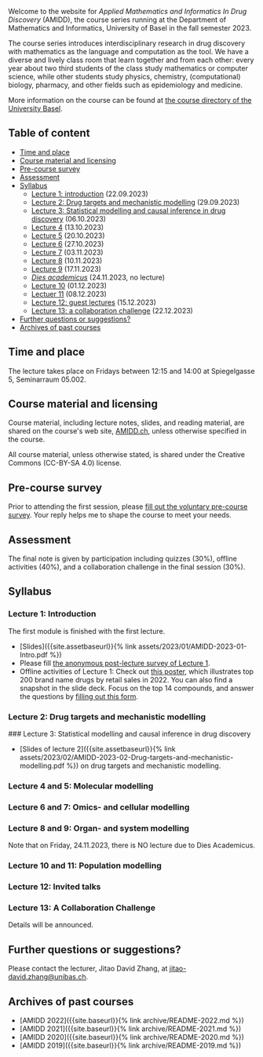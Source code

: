 Welcome to the website for *Applied Mathematics and Informatics In Drug
Discovery* (AMIDD), the course series running at the Department of Mathematics
and Informatics, University of Basel in the fall semester 2023.

The course series introduces interdisciplinary research in drug discovery with
mathematics as the language and computation as the tool. We have a diverse and
lively class room that learn together and from each other: every year about two
third students of the class study mathematics or computer science, while other
students study physics, chemistry, (computational) biology, pharmacy, and other
fields such as epidemiology and medicine.

More information on the course can be found at [the course directory of the University
Basel](https://vorlesungsverzeichnis.unibas.ch/de/recherche?id=276986).

## Table of content

- [Time and place](#time-and-place)
- [Course material and licensing](#course-material-and-licensing)
- [Pre-course survey](#pre-course-survey)
- [Assessment](#assessment)
- [Syllabus](#syllabus)
  * [Lecture 1: introduction](#lec1) (22.09.2023)
  * [Lecture 2: Drug targets and mechanistic modelling](#lec2) (29.09.2023)
  * [Lecture 3: Statistical modelling and causal inference in drug discovery](#lec3) (06.10.2023)
  * [Lecture 4](#4-from-sequences-to-structures) (13.10.2023)
  * [Lecture 5](#5-proteins-and-ligands) (20.10.2023)
  * [Lecture 6](#6-structure--and-ligand-based-drug-design) (27.10.2023)
  * [Lecture 7](#7-from-individual-interactions-to-networks) (03.11.2023)
  * [Lecture 8](#8-biological-networks) (10.11.2023)
  * [Lecture 9](#9-omics-and-cellular-modelling) (17.11.2023)
  * [*Dies academicus*](#10-dies-academicus) (24.11.2023, no lecture)
  * [Lecture 10](#11-pkpd-modelling) (01.12.2023)
  * [Lectuer 11](#11-guest-speaker-session) (08.12.2023)
  * [Lecture 12: guest lectures](#13-student-presentation-i) (15.12.2023)
  * [Lecture 13: a collaboration challenge](#14-student-presentation-ii) (22.12.2023)
- [Further questions or suggestions?](#further-questions-or-suggestions)
- [Archives of past courses](#archives-of-past-courses)

## Time and place

The lecture takes place on Fridays between 12:15 and 14:00 at Spiegelgasse 5,
Seminarraum 05.002.

## Course material and licensing

Course material, including lecture notes, slides, and reading material, are
shared on the course's web site, [AMIDD.ch](http://amidd.ch), unless otherwise
specified in the course.

All course material, unless otherwise stated, is shared under the Creative
Commons (CC-BY-SA 4.0) license.

## Pre-course survey

Prior to attending the first session, please [fill out the voluntary pre-course
survey](https://forms.gle/Xbk6ExbfNUxUgqm76). Your reply helps me to shape the
course to meet your needs.

## Assessment

The final note is given by participation including quizzes (30%), offline
activities (40%), and a collaboration challenge in the final session (30%).

## Syllabus

<p id="lec1"></p>

### Lecture 1: Introduction

The first module is finished with the first lecture.

* [Slides]({{site.assetbaseurl}}{% link assets/2023/01/AMIDD-2023-01-Intro.pdf %})
* Please fill [the anonymous post-lecture survey of Lecture 1](https://forms.gle/UDgSe3CVfzSCkCEa7).
* Offline activities of Lecture 1: Check out [this poster](https://njardarson.lab.arizona.edu/sites/njardarson.lab.arizona.edu/files/NjardarsonGroup2022Top200PosterV5.pdf), which illustrates top 200 brand name drugs by retail sales in 2022. You can also find a snapshot in the slide deck. Focus on the top 14 compounds, and answer the questions by [filling out this form](https://forms.gle/Pvbj9oHGP7qzXcpd7).

<p id="lec2"></p>

### Lecture 2: Drug targets and mechanistic modelling

<p id="lec3"></p>
### Lecture 3: Statistical modelling and causal inference in drug discovery

* [Slides of lecture 2]({{site.assetbaseurl}}{% link assets/2023/02/AMIDD-2023-02-Drug-targets-and-mechanistic-modelling.pdf %}) on drug targets and mechanistic modelling.

### Lecture 4 and 5: Molecular modelling

### Lecture 6 and 7: Omics- and cellular modelling

### Lecture 8 and 9: Organ- and system modelling

Note that on Friday, 24.11.2023, there is NO lecture due to Dies Academicus.

### Lecture 10 and 11: Population modelling

### Lecture 12: Invited talks

### Lecture 13: A Collaboration Challenge

Details will be announced.

## Further questions or suggestions?

Please contact the lecturer, Jitao David Zhang, at [jitao-david.zhang@unibas.ch](mailto:jitao-david.zhang@unibas.ch).


## Archives of past courses

* [AMIDD 2022]({{site.baseurl}}{% link archive/README-2022.md %})
* [AMIDD 2021]({{site.baseurl}}{% link archive/README-2021.md %})
* [AMIDD 2020]({{site.baseurl}}{% link archive/README-2020.md %})
* [AMIDD 2019]({{site.baseurl}}{% link archive/README-2019.md %})
